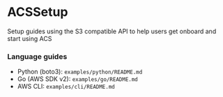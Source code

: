 # ACSSetup
Setup guides using the S3 compatible API to help users get onboard and start using ACS

### Language guides

- Python (boto3): `examples/python/README.md`
- Go (AWS SDK v2): `examples/go/README.md`
- AWS CLI: `examples/cli/README.md`
